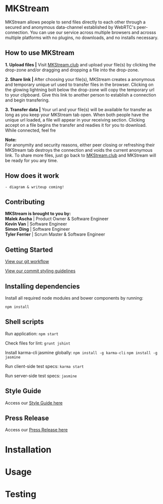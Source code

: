 # MKStream

MKStream allows people to send files directly to each other through a secured and anonymous data-channel established by WebRTC's peer-connection. You can use our service across multiple browsers and acrosss multiple platforms with no plugins, no downloads, and no installs necessary.

## How to use MKStream
**1. Upload files  |**  Visit [MKStream.club](https://www.mkstream.club/) and upload your file(s) by clicking the drop-zone and/or dragging and dropping a file into the drop-zone.

**2. Share link  |**  After choosing your file(s), MKStream creates a anonymous and temporary unique url used to transfer files in the browser. Clicking on the glowing lightning bolt below the drop-zone will copy the temporary url to your clipboard. Give this link to another person to establish a connection and begin transfering.

**3. Transfer data  |**  Your url and your file(s) will be available for transfer as long as you keep your MKStream tab open. When both people have the unique url loaded, a file will appear in your receiving section. Clicking accept on a file begins the transfer and readies it for you to download. While connected, feel fre

**Note:**   
For anonymity and security reasons, either peer closing or refreshing their MKStream tab destroys the connection and voids the current anonymous link. To share more files, just go back to [MKStream.club](https://www.mkstream.club/) and MKStream will be ready for you any time.

## How does it work
	- diagram & writeup coming!

## Contributing
**MKStream is brought to you by:**  
**Malek Ascha** | Product Owner & Software Engineer  
**Kevin Van** | Software Engineer  
**Simon Ding** | Software Engineer  
**Tyler Ferrier** | Scrum Master & Software Engineer  

## Getting Started
[View our git workflow](https://github.com/MAKE-SITY/MKSTream/wiki/Git-Workflow)

[View our commit styling guidelines](https://github.com/MAKE-SITY/MKSTream/wiki/Commit-Styling)

## Installing dependencies
Install all required node modules and bower components by running:

`npm install`

## Shell scripts
Run application:
`npm start`

Check files for lint:
`grunt jshint`

Install karma-cli jasmine globally:
`npm install -g karma-cli`
`npm install -g jasmine`

Run client-side test specs:
`karma start`

Run server-side test specs:
`jasmine`

## Style Guide
Access our [Style Guide here](https://github.com/MKSTeam/thesis/wiki/Style-Guide)

## Press Release
Access our [Press Release here](https://github.com/MKSTeam/thesis/wiki/Press-Release)

# Installation

# Usage

# Testing














